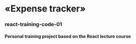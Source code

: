 # «Expense tracker»

### react-training-code-01

#### Personal training project based on the React lecture course
